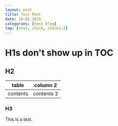 ```yaml
---
layout: post
title: Test Post
date: 14-01-2025
categories: [test blog]
tag: [test, check, check1-2]
---
```


# H1s don't show up in TOC
## H2

| table | column 2 |
|----|----|
| contents | contents 2 |  

### H3
This is a test.
